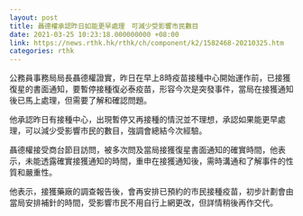 ```yaml
---
layout: post
title: 聶德權承認昨日如能更早處理　可減少受影響市民數目
date: 2021-03-25 10:23:18.000000000 +08:00
link: https://news.rthk.hk/rthk/ch/component/k2/1582468-20210325.htm
categories: rthk
---
```


公務員事務局局長聶德權證實，昨日在早上8時疫苗接種中心開始運作前，已接獲復星的書面通知，要暫停接種復必泰疫苗，形容今次是突發事件，當局在接獲通知後已馬上處理，但需要了解和確認問題。

他承認昨日有接種中心，出現暫停又再接種的情況並不理想，承認如果能更早處理，可以減少受影響市民的數目，強調會總結今次經驗。

聶德權接受商台節目訪問，被多次問及當局接獲復星書面通知的確實時間，他表示，未能透露確實接獲通知的時間，重申在接獲通知後，需時溝通和了解事件的性質和嚴重性。

他表示，接獲藥廠的調查報告後，會再安排已預約的市民接種疫苗，初步計劃會由當局安排補針的時間，受影響市民不用自行上網更改，但詳情稍後再作交代。
